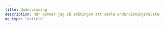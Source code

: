 ```yaml
---
title: Undervisning
description: Här kommer jag så småningom att samla undervisningsrelaterat material. Syftet är att dra lärdomar från erfarenheter och att utveckla min pedagogiska färdighet.
og_type: "article"
---
```



